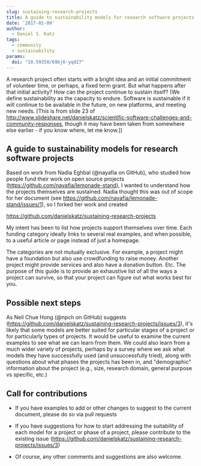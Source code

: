 ```yaml
---
slug: sustaining-research-projects
title: A guide to sustainability models for research software projects
date: '2017-01-09'
author:
  - Daniel S. Katz
tags:
  - community
  - sustainability
params:
  doi: "10.59350/69bj6-yqd27"
---
```


A research project often starts with a bright idea and an initial commitment of volunteer time, or perhaps,
a fixed term grant. But what happens after that initial activity? How can the project continue to
sustain itself? (We define sustainability as the capacity to endure. Software is sustainable if it
will continue to be available in the future, on new platforms, and meeting new needs.
[This is from slide 23 of http://www.slideshare.net/danielskatz/scientific-software-challenges-and-community-responses,
though it may have been taken from somewhere else earlier - if you know where, let me know.])

## A guide to sustainability models for research software projects

Based on work from Nadia Eghbal (@nayafia on GitHub), who studied how people fund their work on open source projects
(https://github.com/nayafia/lemonade-stand), I wanted to understand how
the projects themselves are sustained. Nadia thought this was out of scope for her document
(see https://github.com/nayafia/lemonade-stand/issues/1), so I forked her work and created

  https://github.com/danielskatz/sustaining-research-projects

My intent has been to list how projects support themselves over time. Each funding category
ideally links to several real examples, and when possible, to a useful article or page instead of just a homepage.

The categories are not mutually exclusive. For example, a project might have a foundation but also use
crowdfunding to raise money. Another project might provide services and also have a donation button. Etc.
The purpose of this guide is to provide an exhaustive list of all the ways a project can survive, so that
your project can figure out what works best for you.

## Possible next steps

As Neil Chue Hong (@npch on GitHub) suggests (https://github.com/danielskatz/sustaining-research-projects/issues/3), it's likely that some models
are better suited for particular stages of a project or for particularly types of projects.  It would be useful to
examine the current examples to see what we can learn from them.  We could also learn from a much wider variety of
projects, perhaps by a survey where we ask what models they have successfully used (and unsuccessfully tried), along
with questions about what phases the projects has been in, and "demographic" information about the project (e.g.,
size, research domain, general purpose vs specific, etc.)

## Call for contributions

- If you have examples to add or other changes to suggest to the current document, please do so via pull requests

- If you have suggestions for how to start addressing the suitability of each model for a project or phase of a project,
please contribute to the existing issue (https://github.com/danielskatz/sustaining-research-projects/issues/3)

- Of course, any other comments and suggestions are also welcome.

